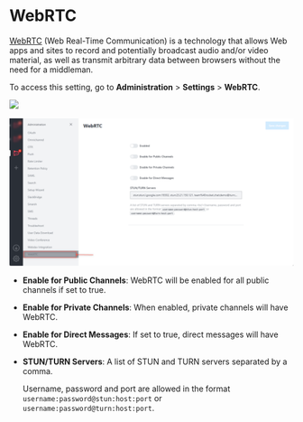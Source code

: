 # WebRTC

[WebRTC](https://webrtc.org) (Web Real-Time Communication) is a technology that allows Web apps and sites to record and potentially broadcast audio and/or video material, as well as transmit arbitrary data between browsers without the need for a middleman.

To access this setting, go to **Administration** > **Settings** > **WebRTC**.

![](<../../../.gitbook/assets/administration >)

![](<../../../.gitbook/assets/image (674).png>)

* **Enable for Public Channels**: WebRTC will be enabled for all public channels if set to true.
* **Enable for Private Channels**: When enabled, private channels will have WebRTC.
* **Enable for Direct Messages**: If set to true, direct messages will have WebRTC.
*   **STUN/TURN Servers**: A list of STUN and TURN servers separated by a comma.

    Username, password and port are allowed in the format `username:password@stun:host:port` or `username:password@turn:host:port`.
